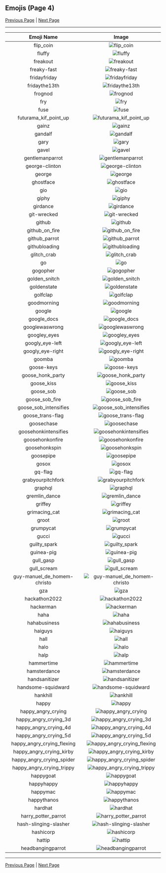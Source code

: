 
## Emojis (Page 4)

[Previous Page](/docs/ib/page-d-0003.md)
  | [Next Page](/docs/ib/page-h-0005.md)

<hr />

|Emoji Name|Image|
| :-: | :-: |
|flip_coin| ![flip_coin](/emojis/ib/flip_coin.png)|
|fluffy| ![fluffy](/emojis/ib/fluffy.png)|
|freakout| ![freakout](/emojis/ib/freakout.png)|
|freaky-fast| ![freaky-fast](/emojis/ib/freaky-fast.png)|
|fridayfriday| ![fridayfriday](/emojis/ib/fridayfriday.png)|
|fridaythe13th| ![fridaythe13th](/emojis/ib/fridaythe13th.gif)|
|frognod| ![frognod](/emojis/ib/frognod.gif)|
|fry| ![fry](/emojis/ib/fry.png)|
|fuse| ![fuse](/emojis/ib/fuse.png)|
|futurama_kif_point_up| ![futurama_kif_point_up](/emojis/ib/futurama_kif_point_up.png)|
|gainz| ![gainz](/emojis/ib/gainz.png)|
|gandalf| ![gandalf](/emojis/ib/gandalf.gif)|
|gary| ![gary](/emojis/ib/gary.png)|
|gavel| ![gavel](/emojis/ib/gavel.png)|
|gentlemanparrot| ![gentlemanparrot](/emojis/ib/gentlemanparrot.gif)|
|george-clinton| ![george-clinton](/emojis/ib/george-clinton.png)|
|george| ![george](/emojis/ib/george.png)|
|ghostface| ![ghostface](/emojis/ib/ghostface.png)|
|gio| ![gio](/emojis/ib/gio.png)|
|giphy| ![giphy](/emojis/ib/giphy.gif)|
|girdance| ![girdance](/emojis/ib/girdance.gif)|
|git-wrecked| ![git-wrecked](/emojis/ib/git-wrecked.gif)|
|github| ![github](/emojis/ib/github.png)|
|github_on_fire| ![github_on_fire](/emojis/ib/github_on_fire.gif)|
|github_parrot| ![github_parrot](/emojis/ib/github_parrot.gif)|
|githubloading| ![githubloading](/emojis/ib/githubloading.gif)|
|glitch_crab| ![glitch_crab](/emojis/ib/glitch_crab.png)|
|go| ![go](/emojis/ib/go.gif)|
|gogopher| ![gogopher](/emojis/ib/gogopher.gif)|
|golden_snitch| ![golden_snitch](/emojis/ib/golden_snitch.gif)|
|goldenstate| ![goldenstate](/emojis/ib/goldenstate.png)|
|golfclap| ![golfclap](/emojis/ib/golfclap.gif)|
|goodmorning| ![goodmorning](/emojis/ib/goodmorning.gif)|
|google| ![google](/emojis/ib/google.png)|
|google_docs| ![google_docs](/emojis/ib/google_docs.png)|
|googlewaswrong| ![googlewaswrong](/emojis/ib/googlewaswrong.png)|
|googley_eyes| ![googley_eyes](/emojis/ib/googley_eyes.gif)|
|googly_eye-left| ![googly_eye-left](/emojis/ib/googly_eye-left.gif)|
|googly_eye-right| ![googly_eye-right](/emojis/ib/googly_eye-right.gif)|
|goomba| ![goomba](/emojis/ib/goomba.gif)|
|goose-keys| ![goose-keys](/emojis/ib/goose-keys.png)|
|goose_honk_party| ![goose_honk_party](/emojis/ib/goose_honk_party.gif)|
|goose_kiss| ![goose_kiss](/emojis/ib/goose_kiss.png)|
|goose_sob| ![goose_sob](/emojis/ib/goose_sob.png)|
|goose_sob_fire| ![goose_sob_fire](/emojis/ib/goose_sob_fire.gif)|
|goose_sob_intensifies| ![goose_sob_intensifies](/emojis/ib/goose_sob_intensifies.gif)|
|goose_trans-flag| ![goose_trans-flag](/emojis/ib/goose_trans-flag.png)|
|goosechase| ![goosechase](/emojis/ib/goosechase.png)|
|goosehonkintensifies| ![goosehonkintensifies](/emojis/ib/goosehonkintensifies.gif)|
|goosehonkonfire| ![goosehonkonfire](/emojis/ib/goosehonkonfire.gif)|
|goosehonkspin| ![goosehonkspin](/emojis/ib/goosehonkspin.gif)|
|goosepipe| ![goosepipe](/emojis/ib/goosepipe.png)|
|gosox| ![gosox](/emojis/ib/gosox.png)|
|gq-flag| ![gq-flag](/emojis/ib/gq-flag.jpg)|
|grabyourpitchfork| ![grabyourpitchfork](/emojis/ib/grabyourpitchfork.png)|
|graphql| ![graphql](/emojis/ib/graphql.png)|
|gremlin_dance| ![gremlin_dance](/emojis/ib/gremlin_dance.gif)|
|griffey| ![griffey](/emojis/ib/griffey.png)|
|grimacing_cat| ![grimacing_cat](/emojis/ib/grimacing_cat.png)|
|groot| ![groot](/emojis/ib/groot.gif)|
|grumpycat| ![grumpycat](/emojis/ib/grumpycat.png)|
|gucci| ![gucci](/emojis/ib/gucci.png)|
|guilty_spark| ![guilty_spark](/emojis/ib/guilty_spark.png)|
|guinea-pig| ![guinea-pig](/emojis/ib/guinea-pig.png)|
|gull_gasp| ![gull_gasp](/emojis/ib/gull_gasp.png)|
|gull_scream| ![gull_scream](/emojis/ib/gull_scream.gif)|
|guy-manuel_de_homem-christo| ![guy-manuel_de_homem-christo](/emojis/ib/guy-manuel_de_homem-christo.png)|
|gza| ![gza](/emojis/ib/gza.png)|
|hackathon2022| ![hackathon2022](/emojis/ib/hackathon2022.png)|
|hackerman| ![hackerman](/emojis/ib/hackerman.jpg)|
|haha| ![haha](/emojis/ib/haha.png)|
|hahabusiness| ![hahabusiness](/emojis/ib/hahabusiness.png)|
|haiguys| ![haiguys](/emojis/ib/haiguys.png)|
|hall| ![hall](/emojis/ib/hall.png)|
|halo| ![halo](/emojis/ib/halo.png)|
|halp| ![halp](/emojis/ib/halp.png)|
|hammertime| ![hammertime](/emojis/ib/hammertime.gif)|
|hamsterdance| ![hamsterdance](/emojis/ib/hamsterdance.gif)|
|handsanitizer| ![handsanitizer](/emojis/ib/handsanitizer.png)|
|handsome-squidward| ![handsome-squidward](/emojis/ib/handsome-squidward.png)|
|hankhill| ![hankhill](/emojis/ib/hankhill.png)|
|happy| ![happy](/emojis/ib/happy.gif)|
|happy_angry_crying| ![happy_angry_crying](/emojis/ib/happy_angry_crying.png)|
|happy_angry_crying_3d| ![happy_angry_crying_3d](/emojis/ib/happy_angry_crying_3d.png)|
|happy_angry_crying_4d| ![happy_angry_crying_4d](/emojis/ib/happy_angry_crying_4d.png)|
|happy_angry_crying_5d| ![happy_angry_crying_5d](/emojis/ib/happy_angry_crying_5d.gif)|
|happy_angry_crying_flexing| ![happy_angry_crying_flexing](/emojis/ib/happy_angry_crying_flexing.png)|
|happy_angry_crying_kirby| ![happy_angry_crying_kirby](/emojis/ib/happy_angry_crying_kirby.png)|
|happy_angry_crying_spider| ![happy_angry_crying_spider](/emojis/ib/happy_angry_crying_spider.png)|
|happy_angry_crying_trippy| ![happy_angry_crying_trippy](/emojis/ib/happy_angry_crying_trippy.png)|
|happygoat| ![happygoat](/emojis/ib/happygoat.gif)|
|happyhappy| ![happyhappy](/emojis/ib/happyhappy.jpg)|
|happymac| ![happymac](/emojis/ib/happymac.png)|
|happythanos| ![happythanos](/emojis/ib/happythanos.png)|
|hardhat| ![hardhat](/emojis/ib/hardhat.png)|
|harry_potter_parrot| ![harry_potter_parrot](/emojis/ib/harry_potter_parrot.gif)|
|hash-slinging-slasher| ![hash-slinging-slasher](/emojis/ib/hash-slinging-slasher.png)|
|hashicorp| ![hashicorp](/emojis/ib/hashicorp.png)|
|hattip| ![hattip](/emojis/ib/hattip.jpg)|
|headbangingparrot| ![headbangingparrot](/emojis/ib/headbangingparrot.gif)|

<hr/>

[Previous Page](/docs/ib/page-d-0003.md)
  | [Next Page](/docs/ib/page-h-0005.md)